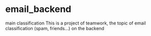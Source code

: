 # email_backend
main classification
This is a project of teamwork, the topic of email classification (spam, friends...) on the backend
